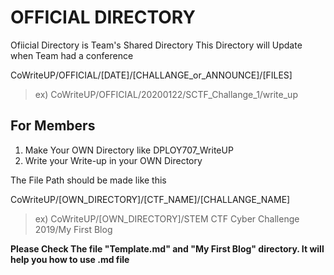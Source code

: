 # OFFICIAL DIRECTORY
Ofiicial Directory is Team's Shared Directory
This Directory will Update when Team had a conference

CoWriteUP/OFFICIAL/[DATE]/[CHALLANGE_or_ANNOUNCE]/[FILES]
>  ex) CoWriteUP/OFFICIAL/20200122/SCTF_Challange_1/write_up



## For Members

1. Make Your OWN Directory like DPLOY707_WriteUP
2. Write your Write-up in your OWN Directory

The File Path should be made like this

CoWriteUP/[OWN_DIRECTORY]/[CTF_NAME]/[CHALLANGE_NAME]
> ex) CoWriteUP/[OWN_DIRECTORY]/STEM CTF Cyber Challenge 2019/My First Blog

<!-- blank line -->
<!-- blank line -->

**Please Check The file "Template.md" and "My First Blog" directory. It will help you how to use .md file**
